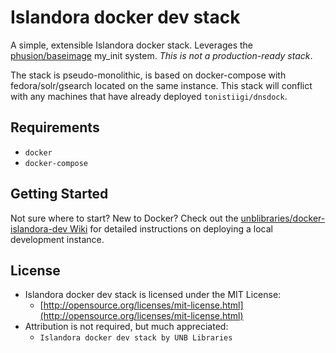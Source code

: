 # Islandora docker dev stack
A simple, extensible Islandora docker stack. Leverages the [phusion/baseimage](https://registry.hub.docker.com/u/phusion/baseimage/) my_init system. *This is not a production-ready stack*.

The stack is pseudo-monolithic, is based on docker-compose with fedora/solr/gsearch located on the same instance. This stack will conflict with any machines that have already deployed `tonistiigi/dnsdock`.

## Requirements

* `docker`
* `docker-compose`

## Getting Started
Not sure where to start? New to Docker? Check out the [unblibraries/docker-islandora-dev Wiki](https://github.com/unb-libraries/docker-islandora-dev/wiki) for detailed instructions on deploying a local development instance.

## License
- Islandora docker dev stack is licensed under the MIT License:
  - [http://opensource.org/licenses/mit-license.html](http://opensource.org/licenses/mit-license.html)
- Attribution is not required, but much appreciated:
  - `Islandora docker dev stack by UNB Libraries`
